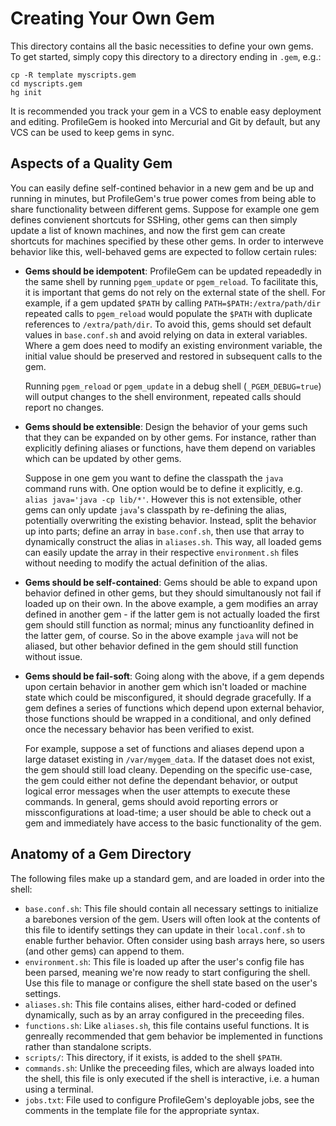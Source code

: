 # Creating Your Own Gem

This directory contains all the basic necessities to define your own gems.  To get started, simply copy this directory to a directory ending in `.gem`, e.g.:

    cp -R template myscripts.gem
    cd myscripts.gem
    hg init

It is recommended you track your gem in a VCS to enable easy deployment and editing.  ProfileGem is hooked into Mercurial and Git by default, but any VCS can be used to keep gems in sync.

## Aspects of a Quality Gem

You can easily define self-contined behavior in a new gem and be up and running in minutes, but ProfileGem's true power comes from being able to share functionality between different gems.  Suppose for example one gem defines convienent shortcuts for SSHing, other gems can then simply update a list of known machines, and now the first gem can create shortcuts for machines specified by these other gems.  In order to interweve behavior like this, well-behaved gems are expected to follow certain rules:

* **Gems should be idempotent**: ProfileGem can be updated repeadedly in the same shell by running `pgem_update` or `pgem_reload`.  To facilitate this, it is important that gems do not rely on the external state of the shell.  For example, if a gem updated `$PATH` by calling `PATH=$PATH:/extra/path/dir` repeated calls to `pgem_reload` would populate the `$PATH` with duplicate references to `/extra/path/dir`.  To avoid this, gems should set default values in `base.conf.sh` and avoid relying on data in exteral variables.  Where a gem does need to modify an existing environment variable, the initial value should be preserved and restored in subsequent calls to the gem.

    Running `pgem_reload` or `pgem_update` in a debug shell (`_PGEM_DEBUG=true`) will output changes to the shell environment, repeated calls should report no changes.

* **Gems should be extensible**: Design the behavior of your gems such that they can be expanded on by other gems.  For instance, rather than explicitly defining aliases or functions, have them depend on variables which can be updated by other gems.

    Suppose in one gem you want to define the classpath the `java` command runs with.  One option would be to define it explicitly, e.g. `alias java='java -cp lib/*'`.  However this is not extensible, other gems can only update `java`'s classpath by re-defining the alias, potentially overwriting the existing behavior.  Instead, split the behavior up into parts; define an array in `base.conf.sh`, then use that array to dynamically construct the alias in `aliases.sh`.  This way, all loaded gems can easily update the array in their respective `environment.sh` files without needing to modify the actual definition of the alias.

* **Gems should be self-contained**: Gems should be able to expand upon behavior defined in other gems, but they should simultanously not fail if loaded up on their own.  In the above example, a gem modifies an array defined in another gem - if the latter gem is not actually loaded the first gem should still function as normal; minus any functioanlity defined in the latter gem, of course.  So in the above example `java` will not be aliased, but other behavior defined in the gem should still function without issue.

* **Gems should be fail-soft**: Going along with the above, if a gem depends upon certain behavior in another gem which isn't loaded or machine state which could be misconfigured, it should degrade gracefully.  If a gem defines a series of functions which depend upon external behavior, those functions should be wrapped in a conditional, and only defined once the necessary behavior has been verified to exist.

    For example, suppose a set of functions and aliases depend upon a large dataset existing in `/var/mygem_data`.  If the dataset does not exist, the gem should still load cleany.  Depending on the specific use-case, the gem could either not define the dependant behavior, or output logical error messages when the user attempts to execute these commands.  In general, gems should avoid reporting errors or missconfigurations at load-time; a user should be able to check out a gem and immediately have access to the basic functionality of the gem.

## Anatomy of a Gem Directory

The following files make up a standard gem, and are loaded in order into the shell:

* `base.conf.sh`: This file should contain all necessary settings to initialize a barebones version of the gem.  Users will often look at the contents of this file to identify settings they can update in their `local.conf.sh` to enable further behavior.  Often consider using bash arrays here, so users (and other gems) can append to them.
* `environment.sh`: This file is loaded up after the user's config file has been parsed, meaning we're now ready to start configuring the shell.  Use this file to manage or configure the shell state based on the user's settings.
* `aliases.sh`: This file contains alises, either hard-coded or defined dynamically, such as by an array configured in the preceeding files.
* `functions.sh`: Like `aliases.sh`, this file contains useful functions.  It is genreally recommended that gem behavior be implemented in functions rather than standalone scripts.
* `scripts/`: This directory, if it exists, is added to the shell `$PATH`.
* `commands.sh`: Unlike the preceeding files, which are always loaded into the shell, this file is only executed if the shell is interactive, i.e. a human using a terminal.
* `jobs.txt`: File used to configure ProfileGem's deployable jobs, see the comments in the template file for the appropriate syntax.



